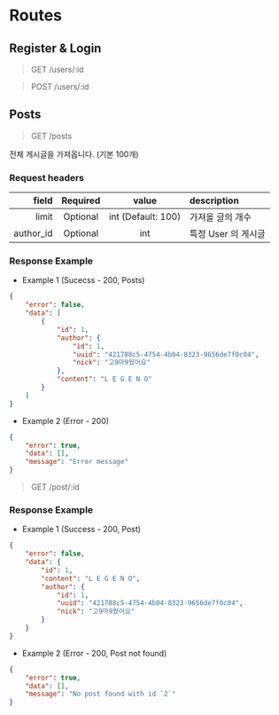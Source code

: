 # Routes## Register & Login> GET /users/:id> POST /users/:id## Posts> GET /posts전체 게시글을 가져옵니다. (기본 100개)### Request headersfield | Required | value | description-----:|:--------:|:-----:|:-----------limit | Optional | int (Default: 100) | 가져올 글의 개수author_id | Optional | int | 특정 User 의 게시글### Response Example- Example 1 (Sucecss - 200, Posts)```json{    "error": false,    "data": [        {            "id": 1,            "author": {                "id": 1,                "uuid": "421788c5-4754-4b04-8323-9656de7f0c04",                "nick": "고9마9웠어요"            },            "content": "L E G E N O"        }    ]}```- Example 2 (Error - 200)```json{    "error": true,    "data": [],    "message": "Error message"}```> GET /post/:id### Response Example- Example 1 (Success - 200, Post)```json{    "error": false,    "data": {        "id": 1,        "content": "L E G E N O",        "author": {            "id": 1,            "uuid": "421788c5-4754-4b04-8323-9656de7f0c04",            "nick": "고9마9웠어요"        }    }}```- Example 2 (Error - 200, Post not found)```json{    "error": true,    "data": [],    "message": "No post found with id `2`"}```